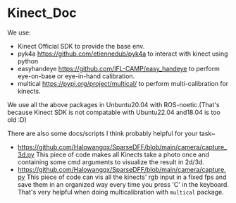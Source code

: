 # Kinect_Doc

We use:
- Kinect Official SDK to provide the base env.
- pyk4a https://github.com/etiennedub/pyk4a to interact with kinect using python
- easyhandeye https://github.com/IFL-CAMP/easy_handeye to perform eye-on-base or eye-in-hand calibration.
- multical https://pypi.org/project/multical/ to perform multi-calibration for kinects.

We use all the above packages in Unbuntu20.04 with ROS-noetic.(That's because Kinect SDK is not compatable with Ubuntu22.04 and18.04 is too old :D)


There are also some docs/scripts I think probably helpful for your task~
- https://github.com/Halowangqx/SparseDFF/blob/main/camera/capture_3d.py This piece of code makes all Kinects take a photo once and containing some cmd arguments to visualize the result in 2d/3d.
- https://github.com/Halowangqx/SparseDFF/blob/main/camera/capture.py This piece of code can vis all the kinects' rgb input in a fixed fps and save them in an organized way every time you press 'C' in the keyboard. That's very helpful when doing multicalibration with `multical` package.
